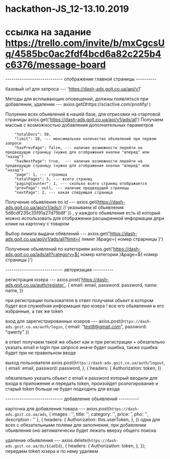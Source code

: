 # hackathon-JS_12-13.10.2019

# ссылка на задание https://trello.com/invite/b/mxCgcsUq/4585bc0ac2fdf4bcd6a82c225b4c6376/message-board

---------------------------- отображение главной страницы ----------

базовый url для запроса --- 'https://dash-ads.goit.co.ua/api/v1'

Методы для всплывающих оповещений, должны появляться при добавлении, удалении --- axios.getΩhttps://sciactive.com/pnotify/ )

Полуение всех обьявлений в нашей базе, для отрисовки на стартовой страницы axios.get('https://dash-ads.goit.co.ua/api/v1/ads/all')
Получаем массыв с возможностью добавления дополнительных параметров 

        "totalDocs": 50,
        "limit": 10, --- максимальное количество объявлений при первом запросе 
        "hasPrevPage": false, --- наличие возможности перейти на предведущую страницу (нужно для отображения кнопки "вперед" или "назад")
        "hasNextPage": true,  --- наличие возможности перейти на предведущую страницу (нужно для отображения кнопки "вперед" или "назад")
        "page": 1, --- страница 
        "totalPages": 5, --- всего страниц 
        "pagingCounter": 1, --- сколько всего страниц отображается 
        "prevPage": null, --- наличие предведущей страницы 
        "nextPage": 2, --- какая следующая страница
        
Получение обьявления по  id --- axios.get(https://dash-ads.goit.co.ua/api/v1/ads/{ // указываем id обьявления 5d8cdf235c35f91a27d75b8f' }) , у каждого обьявления есть id который можно использовать для отображении расшыренной информации дпри клике на карточку с товаром 

Выбор лимита выдачи обявлений --- axios.get('https://dash-ads.goit.co.ua/api/v1/ads/all?limit={ лимит }&page={ номер страрницы  }')

Получение обьявлений по категориям axios.get('https://dash-ads.goit.co.ua/ads/all?category=${ номер категории }&page=${ номер страницы }')


---------------------------- авторизация  ----------

регистрация юзера --- axios.post('https://dash-ads.goit.co.ua/auth/register`, {
      email: email,
      password: password,
      name: name,
    })

при регистрации пользователя в ответ получаем обьект в котором будет вся служебная информация про юзера ! все его обьявления и его избранные, а так же token



вход для зарегистрированных юзеров --- axios.post(`https://dash-ads.goit.co.ua/auth/login`, {
    email: "test9@gmail.com",
    password: "qwerty"
})

в ответ получаем такой же обьект как и при регистрации + обязательно указать email и login при запросе иначе будет ошибка, также ошибка будет при не правильном вводе 

выход пользователя axios.post(`https://dash-ads.goit.co.ua/auth/logout`, 
    { email: email,
      password: password,
    }, {
      headers: {
      Authorization: token,
        })

обязательно указать обьект с email и password который вводили для входа в приложение и передать token, произойдет розлогирование
и старый token больше не будет подходить для входа


---------------------------- добавление обьявлений  ----------


карточка для добавления товара ---  axios.post(`https://dash-ads.goit.co.ua/ads`, {
    images : '',
    title: '',
    category: '',
    price: ',
    pho: '',
    description : ''
    }, {
        headers: {
          Authorization: this.userToken,
        },
      })  одна для всех с обязательными полями для заполнения, при добавлении обьявления оно автоматически будет лежать вверху общего поиска


удаление обьявления --- axios.delete(`https://dash-ads.goit.co.ua/ds/${adId}`, {
        headers: {
          Authorization: token,
        },
      });
передаем token юзера и по нему удаляем 
